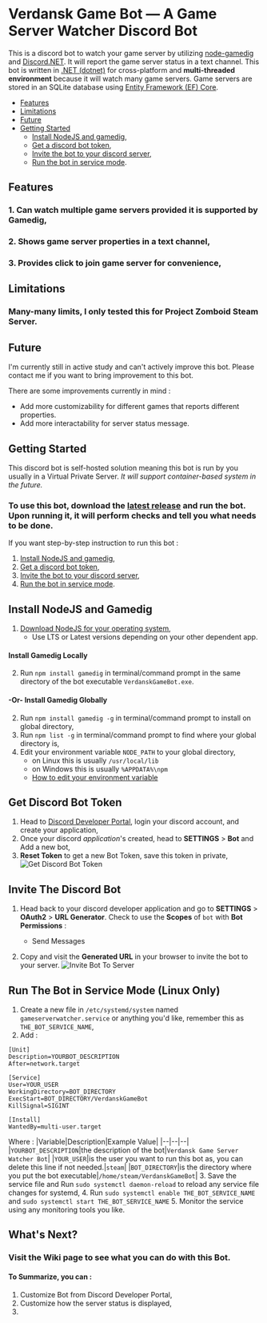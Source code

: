 
# Verdansk Game Bot — A Game Server Watcher Discord Bot

This is a discord bot to watch your game server by utilizing [node-gamedig](https://github.com/gamedig/node-gamedig) and [Discord.NET](https://github.com/discord-net/Discord.Net/). It will report the game server status in a text channel. This bot is written in [.NET (dotnet)](https://dotnet.microsoft.com/) for cross-platform and __multi-threaded environment__ because it will watch many game servers. Game servers are stored in an SQLite database using [Entity Framework (EF) Core](https://docs.microsoft.com/en-us/ef/core/).

- [Features](README#features)
- [Limitations](README#limitations)
- [Future](README#future)
- [Getting Started](README#getting-started)
  - [Install NodeJS and gamedig](README#install-nodejs-and-gamedig),
  - [Get a discord bot token](README#get-discord-bot-token),
  - [Invite the bot to your discord server](README#invite-the-discord-bot),
  - [Run the bot in service mode](README#run-the-bot-in-service-mode-linux-only).

## Features

### 1. Can watch multiple game servers provided it is supported by Gamedig,
### 2. Shows game server properties in a text channel,
### 3. Provides click to join game server for convenience,

## Limitations

### Many-many limits, I only tested this for Project Zomboid Steam Server.

## Future

I'm currently still in active study and can't actively improve this bot. Please contact me if you want to bring improvement to this bot.

There are some improvements currently in mind :
- Add more customizability for different games that reports different properties.
- Add more interactability for server status message.

## Getting Started

This discord bot is self-hosted solution meaning this bot is run by you usually in a Virtual Private Server. _It will support container-based system in the future._

### To use this bot, download the [latest release](https://github.com/ha-ves/VerdanskGameBot/releases) and run the bot. Upon running it, it will perform checks and tell you what needs to be done.

If you want step-by-step instruction to run this bot :
1. [Install NodeJS and gamedig](README#install-nodejs-and-gamedig),
2. [Get a discord bot token](README#get-discord-bot-token),
3. [Invite the bot to your discord server](README#invite-the-discord-bot),
4. [Run the bot in service mode](README#run-the-bot-in-service-mode-linux-only).

## Install NodeJS and Gamedig

1. [Download NodeJS for your operating system](https://nodejs.org/en/download/),
	- Use LTS or Latest versions depending on your other dependent app.

#### Install Gamedig Locally
2. Run `npm install gamedig` in terminal/command prompt in the same directory of the bot executable `VerdanskGameBot.exe`.

#### -Or- Install Gamedig Globally
2. Run `npm install gamedig -g` in terminal/command prompt to install on global directory,
3. Run `npm list -g` in terminal/command prompt to find where your global directory is,
4. Edit your environment variable `NODE_PATH` to your global directory,
	- on Linux this is usually `/usr/local/lib`
	- on Windows this is usually `%APPDATA%\npm`
	- [How to edit your environment variable](https://www.google.com/search?q=how+to+edit+environment+variable)

## Get Discord Bot Token

1. Head to [Discord Developer Portal](https://discord.com/developers/applications), login your discord account, and create your application,
2. Once your discord _application_'s created, head to **SETTINGS** > **Bot** and Add a new bot,  
3. **Reset Token** to get a new Bot Token, save this token in private,
![Get Discord Bot Token](https://www.tekat.my.id/wp-content/uploads/2022/04/get-discord-bot-token.png)

## Invite The Discord Bot

1. Head back to your discord developer application and go to **SETTINGS** > **OAuth2** > **URL Generator**. Check to use the **Scopes** of `bot` with **Bot Permissions** :
	- Send Messages

2. Copy and visit the **Generated URL** in your browser to invite the bot to your server.
![Invite Bot To Server](https://www.tekat.my.id/wp-content/uploads/2022/04/invite-bot-to-server.jpg)

## Run The Bot in Service Mode (Linux Only)

1. Create a new file in `/etc/systemd/system` named `gameserverwatcher.service` or anything you'd like, remember this as `THE_BOT_SERVICE_NAME`,
2. Add : 
```
[Unit]
Description=YOURBOT_DESCRIPTION
After=network.target

[Service]
User=YOUR_USER
WorkingDirectory=BOT_DIRECTORY
ExecStart=BOT_DIRECTORY/VerdanskGameBot
KillSignal=SIGINT

[Install]
WantedBy=multi-user.target
```
Where :
|Variable|Description|Example Value|
|--|--|--|
|`YOURBOT_DESCRIPTION`|the description of the bot|`Verdansk Game Server Watcher Bot`|
|`YOUR_USER`|is the user you want to run this bot as, you can delete this line if not needed.|`steam`|
|`BOT_DIRECTORY`|is the directory where you put the bot executable|`/home/steam/VerdanskGameBot`|
3. Save the service file and Run `sudo systemctl daemon-reload` to reload any service file changes for systemd,
4. Run `sudo systemctl enable THE_BOT_SERVICE_NAME` and `sudo systemctl start THE_BOT_SERVICE_NAME`
5. Monitor the service using any monitoring tools you like.

## What's Next?
### Visit the Wiki page to see what you can do with this Bot.
#### To Summarize, you can :
1. Customize Bot from Discord Developer Portal,
2. Customize how the server status is displayed,
3. 